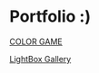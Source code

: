 # Portfolio :)

[COLOR GAME](/ColorGame/html.html)

[LightBox Gallery](/Travel%20Light%20Script/lightbox.html)
